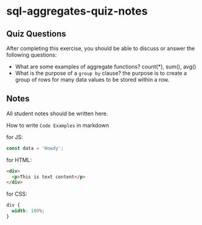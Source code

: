 # sql-aggregates-quiz-notes

## Quiz Questions

After completing this exercise, you should be able to discuss or answer the following questions:

- What are some examples of aggregate functions?
  count(\*), sum(), avg()
- What is the purpose of a `group by` clause?
  the purpose is to create a group of rows for many data values to be stored within a row.

## Notes

All student notes should be written here.

How to write `Code Examples` in markdown

for JS:

```javascript
const data = 'Howdy';
```

for HTML:

```html
<div>
  <p>This is text content</p>
</div>
```

for CSS:

```css
div {
  width: 100%;
}
```
